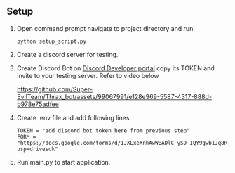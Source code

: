 ## Setup

1. Open command prompt navigate to project directory and run.

   ```shell
   python setup_script.py
   ```
2. Create a discord server for testing.
3. Create Discord Bot on [Discord Developer portal](https://discord.com/developers/applications) copy its TOKEN and invite to your testing server.
   Refer to video below
   
   https://github.com/Super-EvilTeam/Thrax_bot/assets/99067991/e128e969-5587-4317-888d-b978e75adfee
4. Create .env file and add following lines.

   ```properties
   TOKEN = "add discord bot token here from previous step"
   FORM = "https://docs.google.com/forms/d/1JXLxeXnhAwWBADlC_yS9_IQY9gwb1Jg8RM79mAoLSVM/edit?usp=drivesdk"
   ```
5. Run main.py to start application.
